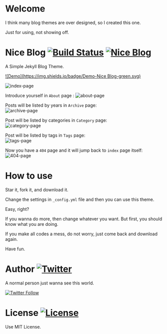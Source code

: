 Welcome
=======

I think many blog themes are over designed, so I created this one. 

Just for using, not showing off.

Nice Blog  [![Build Status](https://img.shields.io/badge/build-passing-green.svg)](https://github.com/itisbenjamin/Nice_Blog)  [![Nice Blog](https://img.shields.io/badge/release-v1.0.0-green.svg)](https://github.com/itisbenjamin/Nice_Blog/releases)
========

A Simple Jekyll Blog Theme.

[![Demo](https://img.shields.io/badge/Demo-Nice Blog-green.svg)](http://benjaminblog.ml/Nice_Blog)

![index-page](https://itisbenjamin.github.io/Nice_Blog/img/blog/index.png)

Introduce yourself in `About` page  :
![about-page](https://itisbenjamin.github.io/Nice_Blog/img/blog/about.png)

Posts will be listed by years in `Archive` page:  
![archive-page](https://itisbenjamin.github.io/Nice_Blog/img/blog/archive.png)

Post will be listed by categories in `Category` page:  
![category-page](https://itisbenjamin.github.io/Nice_Blog/img/blog/category.png)

Post will be listed by tags in `Tags` page:  
![tags-page](https://itisbenjamin.github.io/Nice_Blog/img/blog/tags.png)

Now you have a `404` page and it will jump back to `index` page itself:  
![404-page](https://itisbenjamin.github.io/Nice_Blog/img/blog/404.png)

How to use
=========

Star it, fork it, and download it.

Change the settings in `_config.yml` file and then you can use this theme.

Easy, right? 

If you wanna do more, then change whatever you want. But first, you should know what you are doing. 

If you make all codes a mess, do not worry, just come back and download again.

Have fun.

Author  [![Twitter](https://img.shields.io/badge/awesome-Ben-blue.svg)](https://twitter.com/itisbenjamin1)
======

A normal person just wanna see this world.

[![Twitter Follow](https://img.shields.io/twitter/follow/Benjamin.svg?style=social)](https://twitter.com/itisbenjamin1)

License  [![License](https://img.shields.io/npm/l/express.svg)](https://github.com/itisbenjamin/Nice_Blog/blob/master/LICENSE)
======

Use MIT License.


